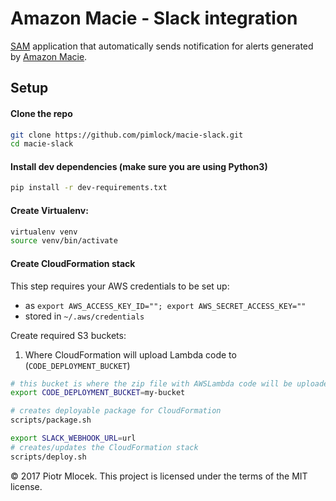 # Amazon Macie - Slack integration 

[SAM](https://github.com/awslabs/serverless-application-model) application that automatically sends notification for alerts generated by [Amazon Macie](https://aws.amazon.com/macie/).

## Setup

#### Clone the repo

```bash
git clone https://github.com/pimlock/macie-slack.git
cd macie-slack
```

#### Install dev dependencies (make sure you are using Python3)

```bash
pip install -r dev-requirements.txt
```

#### Create Virtualenv:

```bash
virtualenv venv
source venv/bin/activate
```

#### Create CloudFormation stack

This step requires your AWS credentials to be set up:
* as `export AWS_ACCESS_KEY_ID=""; export AWS_SECRET_ACCESS_KEY=""`
* stored in `~/.aws/credentials`

Create required S3 buckets:

1. Where CloudFormation will upload Lambda code to (`CODE_DEPLOYMENT_BUCKET`)

```bash
# this bucket is where the zip file with AWSLambda code will be uploaded (it's used by CloudFormation to deploy Lambda)
export CODE_DEPLOYMENT_BUCKET=my-bucket

# creates deployable package for CloudFormation
scripts/package.sh

export SLACK_WEBHOOK_URL=url
# creates/updates the CloudFormation stack
scripts/deploy.sh
```

&copy; 2017 Piotr Mlocek. This project is licensed under the terms of the MIT license.
